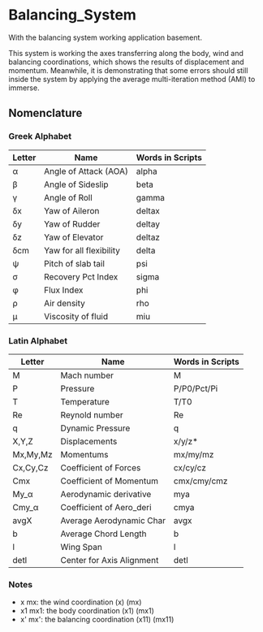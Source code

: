 # Balancing_System
With the balancing system working application basement.

This system is working the axes transferring along the body, wind and balancing coordinations, which shows the results of displacement and momentum. Meanwhile, it is demonstrating that some errors should still inside the system by applying the average multi-iteration method (AMI) to immerse.

## Nomenclature

### Greek Alphabet
|  Letter  |           Name            |     Words in Scripts    |
|----------|---------------------------|-------------------------|
|    α     |   Angle of Attack (AOA)   |          alpha          |
|    β     |   Angle of Sideslip       |          beta           |
|    γ     |   Angle of Roll           |          gamma          |
|    δx    |   Yaw of Aileron          |          deltax         |
|    δy    |   Yaw of Rudder           |          deltay         |
|    δz    |   Yaw of Elevator         |          deltaz         |
|    δcm   |   Yaw for all flexibility |          delta          |
|    ψ     |   Pitch of slab tail      |          psi            |
|    σ     |   Recovery Pct Index      |          sigma          |
|    φ     |   Flux Index              |          phi            |
|    ρ     |   Air density             |          rho            |
|    μ     |   Viscosity of fluid      |          miu            |

### Latin Alphabet
|  Letter  |           Name            |     Words in Scripts    |
|----------|---------------------------|-------------------------|
|    M     |        Mach number        |            M            |
|    P     |          Pressure         |       P/P0/Pct/Pi       |
|    T     |        Temperature        |           T/T0          |
|    Re    |       Reynold number      |            Re           |
|    q     |      Dynamic Pressure     |            q            |
|  X,Y,Z   |       Displacements       |          x/y/z*         |
| Mx,My,Mz |         Momentums         |         mx/my/mz        |
| Cx,Cy,Cz |    Coefficient of Forces  |         cx/cy/cz        |
|   Cmx    |  Coefficient of Momentum  |       cmx/cmy/cmz       |
|   My_α   |  Aerodynamic derivative   |           mya           |
|  Cmy_α   | Coefficient of Aero_deri  |           cmya          |
|   avgX   |  Average Aerodynamic Char |           avgx          |
|    b     |    Average Chord Length   |            b            |
|    l     |          Wing Span        |            l            |
|   detl   | Center for Axis Alignment |           detl          |

### Notes
* x  mx: the wind coordination       (x)    (mx)
* x1 mx1: the body coordination      (x1)   (mx1)
* x' mx': the balancing coordination (x11)  (mx11)




